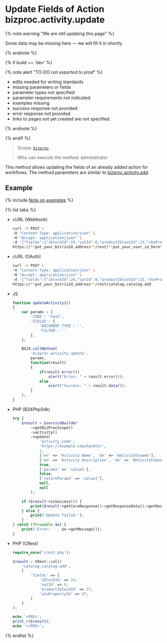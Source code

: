 # Update Fields of Action bizproc.activity.update

{% note warning "We are still updating this page" %}

Some data may be missing here — we will fill it in shortly.

{% endnote %}

{% if build == 'dev' %}

{% note alert "TO-DO _not exported to prod_" %}

- edits needed for writing standards
- missing parameters or fields
- parameter types not specified
- parameter requirements not indicated
- examples missing
- success response not provided
- error response not provided
- links to pages not yet created are not specified.
  
{% endnote %}

{% endif %}

> Scope: [`bizproc`](../../scopes/permissions.md)
>
> Who can execute the method: administrator

This method allows updating the fields of an already added action for workflows. The method parameters are similar to [bizproc.activity.add](./bizproc-activity-add.md).

## Example

{% include [Note on examples](../../../_includes/examples.md) %}

{% list tabs %}

- cURL (Webhook)

    ```bash
    curl -X POST \
    -H "Content-Type: application/json" \
    -H "Accept: application/json" \
    -d '{"fields":{"iblockId":24,"vatId":0,"productIblockId":23,"skuPropertyId":97}}' \
    https://**put_your_bitrix24_address**/rest/**put_your_user_id_here**/**put_your_webhook_here**/catalog.catalog.add
    ```

- cURL (OAuth)

    ```bash
    curl -X POST \
    -H "Content-Type: application/json" \
    -H "Accept: application/json" \
    -d '{"fields":{"iblockId":24,"vatId":0,"productIblockId":23,"skuPropertyId":97},"auth":"**put_access_token_here**"}' \
    https://**put_your_bitrix24_address**/rest/catalog.catalog.add
    ```

- JS

    ```javascript
    function updateActivity1()
    {
        var params = {
            'CODE': 'hash',
            'FIELDS': {
                'DOCUMENT_TYPE': '',
                'FILTER': ''
            },
        };

        BX24.callMethod(
            'bizproc.activity.update',
            params,
            function(result)
            {
                if(result.error())
                    alert("Error: " + result.error());
                else
                    alert("Success: " + result.data());
            }
        );
    }
    ```

- PHP (B24PhpSdk)

    ```php
    try {
        $result = $serviceBuilder
            ->getBizProcScope()
            ->activity()
            ->update(
                'activity_code',
                'https://example.com/handler',
                1,
                ['en' => 'Activity Name', 'de' => 'Aktivitätsname'],
                ['en' => 'Activity Description', 'de' => 'Aktivitätsbeschreibung'],
                true,
                ['param1' => 'value1'],
                false,
                ['returnParam1' => 'value1'],
                null,
                null
            );

        if ($result->isSuccess()) {
            print($result->getCoreResponse()->getResponseData()->getResult()[0]);
        } else {
            print('Update failed.');
        }
    } catch (Throwable $e) {
        print('Error: ' . $e->getMessage());
    }
    ```

- PHP (CRest)

    ```php
    require_once('crest.php');

    $result = CRest::call(
        'catalog.catalog.add',
        [
            'fields' => [
                'iblockId' => 24,
                'vatId' => 0,
                'productIblockId' => 23,
                'skuPropertyId' => 97,
            ]
        ]
    );

    echo '<PRE>';
    print_r($result);
    echo '</PRE>';
    ```

{% endlist %}
